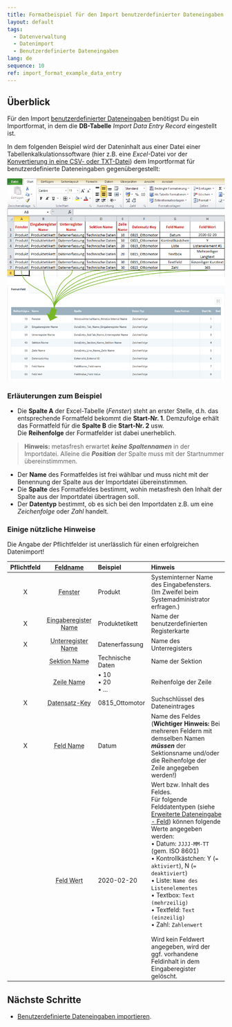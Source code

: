 ```yaml
---
title: Formatbeispiel für den Import benutzerdefinierter Dateneingaben
layout: default
tags:
  - Datenverwaltung
  - Datenimport
  - Benutzerdefinierte Dateneingaben
lang: de
sequence: 10
ref: import_format_example_data_entry
---
```


## Überblick
Für den Import [benutzerdefinierter Dateneingaben](Benutzerdefinierte_Registerkarte_anlegen) benötigst Du ein Importformat, in dem die **DB-Tabelle** *Import Data Entry Record* eingestellt ist.

In dem folgenden Beispiel wird der Dateninhalt aus einer Datei einer Tabellenkalkulationssoftware (hier z.B. eine *Excel*-Datei vor der [Konvertierung in eine CSV- oder TXT-Datei](Importdatei_nuetzliche_Hinweise)) dem Importformat für benutzerdefinierte Dateneingaben gegenübergestellt:

![](assets/Dateneingabe_Excel-Tabelle_Format.png)

### Erläuterungen zum Beispiel
- Die **Spalte A** der Excel-Tabelle (*Fenster*) steht an erster Stelle, d.h. das entsprechende Formatfeld bekommt die **Start-Nr. 1**. Demzufolge erhält das Formatfeld für die **Spalte B** die **Start-Nr. 2** usw.<br> Die **Reihenfolge** der Formatfelder ist dabei unerheblich.
 >**Hinweis:** metasfresh erwartet ***keine Spaltennamen*** in der Importdatei. Alleine die ***Position*** der Spalte muss mit der Startnummer übereinstimmmen.

- Der **Name** des Formatfeldes ist frei wählbar und muss nicht mit der Benennung der Spalte aus der Importdatei übereinstimmen.
- Die **Spalte** des Formatfeldes bestimmt, wohin metasfresh den Inhalt der Spalte aus der Importdatei übertragen soll.
- Der **Datentyp** bestimmt, ob es sich bei den Importdaten z.B. um eine *Zeichenfolge* oder *Zahl* handelt.

### Einige nützliche Hinweise
Die Angabe der Pflichtfelder ist unerlässlich für einen erfolgreichen Datenimport!

| Pflichtfeld | <abbr title="Bewege den Mauszeiger über den Feldnamen, um den entspr. Spaltennamen zu sehen.">Feldname</abbr> | Beispiel | Hinweis |
| :---: | :---: | :--- | :--- |
| X | <abbr title="WindowInternalName_Window Internal Name">Fenster</abbr> | Produkt | Systeminterner Name des Eingabefensters. (Im Zweifel beim Systemadministrator erfragen.) |
| X | <abbr title="DataEntry_Tab_Name_Eingaberegister Name">Eingaberegister Name</abbr> | Produktetikett | Name der benutzerdefinierten Registerkarte |
| X | <abbr title="DataEntry_SubTab_Name_Unterregister Name">Unterregister Name</abbr> | Datenerfassung | Name des Unterregisters |
|  | <abbr title="DataEntry_Section_Name_Sektion Name">Sektion Name</abbr> | Technische Daten | Name der Sektion |
|  | <abbr title="DataEntry_Line_Name_Zeile Name">Zeile Name</abbr> | •&nbsp;10<br> •&nbsp;20<br> •&nbsp;... | Reihenfolge der Zeile |
| X | <abbr title="ExternalId_External ID">Datensatz-Key</abbr> | 0815_Ottomotor | Suchschlüssel des Dateneintrages |
| X | <abbr title="FieldName_Field name">Feld Name</abbr> | Datum | Name des Feldes<br> (**Wichtiger Hinweis:** Bei mehreren Feldern mit demselben Namen ***müssen*** der Sektionsname und/oder die Reihenfolge der Zeile angegeben werden!) |
|  | <abbr title="FieldValue_Field Value">Feld Wert</abbr> | 2020-02-20 | Wert bzw. Inhalt des Feldes.<br> Für folgende Felddatentypen (siehe [Erweiterte Dateneingabe - Feld](Sektionszeilen_Felder_hinzufuegen)) können folgende Werte angegeben werden:<br> •&nbsp;Datum: `JJJJ-MM-TT` (gem. ISO 8601)<br> •&nbsp;Kontrollkästchen: Y (`= aktiviert`), N (`= deaktiviert`)<br> •&nbsp;Liste: `Name des Listenelementes`<br> •&nbsp;Textbox: `Text (mehrzeilig)`<br> •&nbsp;Textfeld: `Text (einzeilig)`<br> •&nbsp;Zahl: `Zahlenwert`<br><br> Wird kein Feldwert angegeben, wird der ggf. vorhandene Feldinhalt in dem Eingaberegister gelöscht. |

## Nächste Schritte
- [Benutzerdefinierte Dateneingaben importieren](Dateneingaben_importieren).
